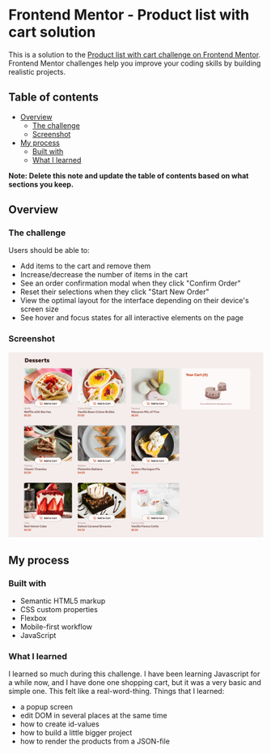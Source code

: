 # Frontend Mentor - Product list with cart solution

This is a solution to the [Product list with cart challenge on Frontend Mentor](https://www.frontendmentor.io/challenges/product-list-with-cart-5MmqLVAp_d). Frontend Mentor challenges help you improve your coding skills by building realistic projects.

## Table of contents

- [Overview](#overview)
  - [The challenge](#the-challenge)
  - [Screenshot](#screenshot)
- [My process](#my-process)
  - [Built with](#built-with)
  - [What I learned](#what-i-learned)

**Note: Delete this note and update the table of contents based on what sections you keep.**

## Overview

### The challenge

Users should be able to:

- Add items to the cart and remove them
- Increase/decrease the number of items in the cart
- See an order confirmation modal when they click "Confirm Order"
- Reset their selections when they click "Start New Order"
- View the optimal layout for the interface depending on their device's screen size
- See hover and focus states for all interactive elements on the page

### Screenshot

![](./screenshot.png)

## My process

### Built with

- Semantic HTML5 markup
- CSS custom properties
- Flexbox
- Mobile-first workflow
- JavaScript

### What I learned

I learned so much during this challenge. I have been learning Javascript for a while now, and I have done one shopping cart, but it was a very basic and simple one. This felt like a real-word-thing.
Things that I learned:

- a popup screen
- edit DOM in several places at the same time
- how to create id-values
- how to build a little bigger project
- how to render the products from a JSON-file

